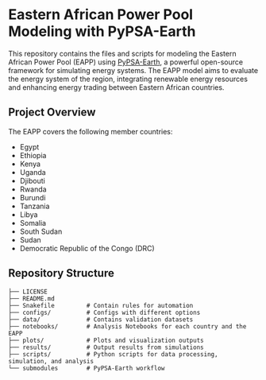 
# Eastern African Power Pool Modeling with PyPSA-Earth

This repository contains the files and scripts for modeling the Eastern African Power Pool (EAPP) using [PyPSA-Earth](https://github.com/pypsa-meets-earth/pypsa-earth), a powerful open-source framework for simulating energy systems. The EAPP model aims to evaluate the energy system of the region, integrating renewable energy resources and enhancing energy trading between Eastern African countries.

## Project Overview

The EAPP covers the following member countries:
- Egypt
- Ethiopia
- Kenya
- Uganda
- Djibouti
- Rwanda
- Burundi
- Tanzania
- Libya
- Somalia
- South Sudan
- Sudan
- Democratic Republic of the Congo (DRC)

## Repository Structure

```
├── LICENSE
├── README.md
├── Snakefile         # Contain rules for automation
├── configs/          # Configs with different options
├── data/             # Contains validation datasets
├── notebooks/        # Analysis Notebooks for each country and the EAPP
├── plots/            # Plots and visualization outputs
├── results/          # Output results from simulations
├── scripts/          # Python scripts for data processing, simulation, and analysis
└── submodules        # PyPSA-Earth workflow
```
